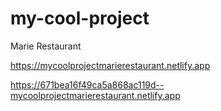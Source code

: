 # my-cool-project

Marie Restaurant

https://mycoolprojectmarierestaurant.netlify.app

https://671bea16f49ca5a868ac119d--mycoolprojectmarierestaurant.netlify.app
